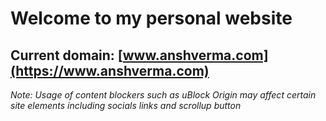 # Welcome to my personal website

## Current domain: [www.anshverma.com](https://www.anshverma.com)

_Note: Usage of content blockers such as uBlock Origin may affect certain site elements including socials links and scrollup button_
